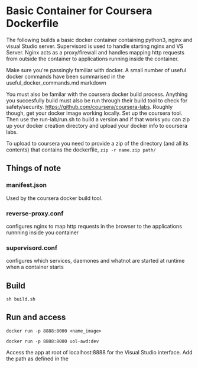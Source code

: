 # Basic Container for Coursera Dockerfile

The following builds a basic docker container containing python3, nginx and visual Studio server. Supervisord is used to handle starting nginx and VS Server.
Nginx acts as a proxy/firewall and handles mapping http requests from outside the container to applications running inside the container.

Make sure you're passingly familiar with docker. A small number of useful docker commands have been summarised in the useful_docker_commands.md markdown

You must also be familar with the coursera docker build process. Anything you
succesfully build must also be run through their build tool to check for safety/security. https://github.com/coursera/coursera-labs. Roughly though, get your docker image working locally. Set up the coursera tool. Then use the run-lab/run.sh to build a version and if that works you can zip up your docker creation directory and upload your docker info to coursera labs.

To upload to coursera you need to provide a zip of the directory (and all its contents) that contains the dockerfile, `zip -r name.zip path/`

## Things of note

### manifest.json

Used by the coursera docker build tool.

### reverse-proxy.conf

configures nginx to map http requests in the browser to the applications runnning inside you container

### supervisord.conf

configures which services, daemones and whatnot are started at runtime when a container starts

## Build

```
sh build.sh
```

## Run and access

```
docker run -p 8888:8000 <name_image>
```

```
docker run -p 8888:8000 uol-awd:dev
```

Access the app at root of localhost:8888 for the Visual Studio interface. Add the path as defined in the
